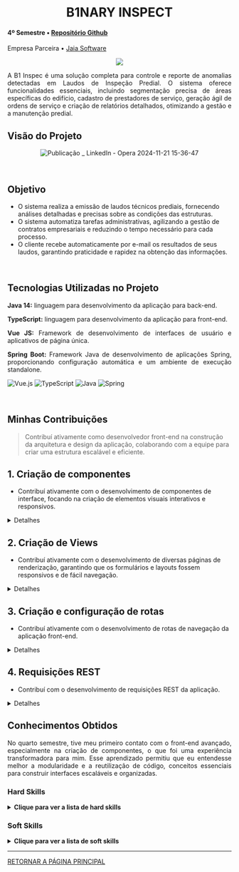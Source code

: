 <div class="semestre4">

<div align=center>
<h1>B1NARY INSPECT</h1>
</div>

<h4> 4º Semestre • <a href="https://github.com/B1nary-Devs/JAIA-SOFTWARE">Repositório Github</a></h4>
<p align="justify"> Empresa Parceira • <a href="https://jaia.software/blog/">Jaia Software</a></p>

<p align="center"><img src="https://github.com/B1nary-Devs/JAIA-SOFTWARE/assets/102266928/9a081b92-bb7d-4a3f-8b88-f1e68f69848e" widht="20%"></img>

<p align="justify"> A B1 Inspec é uma solução completa para controle e reporte de anomalias detectadas em Laudos de Inspeção Predial. O sistema oferece funcionalidades essenciais, incluindo segmentação precisa de áreas específicas do edifício, cadastro de prestadores de serviço, geração ágil de ordens de serviço e criação de relatórios detalhados, otimizando a gestão e a manutenção predial.</p>

<h2> <a name="Objetivo">Visão do Projeto</a> </h2>

<div align=center>
  
![Publicação _ LinkedIn - Opera 2024-11-21 15-36-47](https://github.com/user-attachments/assets/b8984f6c-0686-4cac-86f6-02d8c5d5fef8)

</div>

<br>

<h2> <a name="Objetivo">Objetivo</a> </h2>

* O sistema realiza a emissão de laudos técnicos prediais, fornecendo análises detalhadas e precisas sobre as condições das estruturas.
* O sistema automatiza tarefas administrativas, agilizando a gestão de contratos empresariais e reduzindo o tempo necessário para cada processo.
* O cliente recebe automaticamente por e-mail os resultados de seus laudos, garantindo praticidade e rapidez na obtenção das informações.
  
<br>

<h2>Tecnologias Utilizadas no Projeto</h2>

<p align="justify"> <strong>Java 14:</strong> linguagem para desenvolvimento da aplicação para back-end.</p>
<p align="justify"> <strong>TypeScript:</strong> linguagem para desenvolvimento da aplicação para front-end.</p>
<p align="justify"> <strong>Vue JS:</strong> Framework de desenvolvimento de interfaces de usuário e aplicativos de página única.</p>
<p align="justify"> <strong>Spring Boot:</strong> Framework Java de desenvolvimento de aplicações Spring, proporcionando configuração automática e um ambiente de execução standalone.</p>


![Vue.js](https://img.shields.io/badge/vuejs-%2335495e.svg?style=for-the-badge&logo=vuedotjs&logoColor=%234FC08D) ![TypeScript](https://img.shields.io/badge/typescript-%23007ACC.svg?style=for-the-badge&logo=typescript&logoColor=white) ![Java](https://img.shields.io/badge/java-%23ED8B00.svg?style=for-the-badge&logo=openjdk&logoColor=white) ![Spring](https://img.shields.io/badge/spring-%236DB33F.svg?style=for-the-badge&logo=spring&logoColor=white)
  
<br>
  
<h2>Minhas Contribuições</h2>

 > Contribuí ativamente como desenvolvedor front-end na construção da arquitetura e design da aplicação, colaborando com a equipe para criar uma estrutura escalável e eficiente.

## 1. **Criação de componentes**
   - Contribuí ativamente com o desenvolvimento de componentes de interface, focando na criação de elementos visuais interativos e responsivos.

<details>
  <summary>Detalhes</summary>

  ~~~~typescript
# Criação do componente popUp quando determinada ação ou processo é finalizada

<template>
    <div v-if="showPopup" class="cover"></div>
    <div class="card" :class="{ active: showPopup }">
        <button @click="ocultarPopup" class="dismiss" type="button">×</button>
        <div class="header">
            <div class="image">
                <svg viewBox="0 0 24 24" fill="none" xmlns="http://www.w3.org/2000/svg">
                    <g id="SVGRepo_bgCarrier" stroke-width="0"></g>
                    <g id="SVGRepo_tracerCarrier" stroke-linecap="round" stroke-linejoin="round"></g>
                    <g id="SVGRepo_iconCarrier">
                        <path d="M20 7L9.00004 18L3.99994 13" stroke="#000000" stroke-width="1.5" stroke-linecap="round"
                            stroke-linejoin="round"></path>
                    </g>
                </svg>
            </div>
            <div class="content">
                <span class="title">{{ title }}</span>
                <p class="message">{{ mensagem }}</p>
            </div>
        </div>
    </div>
</template>
~~~~
  
</details>

## 2. **Criação de Views**
   - Contribuí ativamente com o desenvolvimento de diversas páginas de renderização, garantindo que os formulários e layouts fossem responsivos e de fácil navegação.

<details>
  <summary>Detalhes</summary>

  ~~~~typescript
# Formulário de cadastro de prestador
<template>
  <div class="form-cadastro">
      <div class="form-title">
          <h1>Prestador de Serviço</h1>
          <span>> Cadastro</span>
      </div>
      <div class="form-body">
          <div class="input-group">
              <div class="input-box">
                  <label for="id_nome">Nome</label>
                  <input type="text" id="id_nome" v-model="nome" placeholder="Ex: Encanador">
              </div>

              <div class="input-box">
                  <label for="id_cnpj">CNPJ</label>
                  <input type="number" id="id_cnpj" v-model="cnpj" placeholder="00.000.000/0000-00">
              </div>

              <div class="input-box">
                <label for="id_categoria">Segmento</label>
                <select id="id_categoria" v-model="categoriaSelecionada">
                  <option v-for="ctg in categoria" :key="ctg.id" :value="ctg.id">{{ ctg.nome }}</option>
                </select>
              </div>

              <div class="input-box">
                  <label for="id_email">Email</label>
                  <input type="email" id="id_email" v-model="email" placeholder="Ex: joao@gmail.com">
              </div>

              <div class="input-box">
                  <label for="id_senha">Senha</label>
                  <input v-model="senha" type="password" id="id_senha">
              </div>
          </div>

          <div class="form-submit">
                  <button @click="returnarPag" class="button-return">Voltar</button>
                  <button @click="cadastrarPrestador">Cadastrar</button>
          </div>

      </div>

      <div class="form-footer">
          <p>© B1naryInspec | V.01</p>
      </div>
  </div>
  <ThePopUp></ThePopUp>
</template>

<script setup lang="ts">

import { onMounted, ref } from 'vue';
import ThePopUp from '../components/ThePopUp.vue';
import {exibirPopup} from '../components/ThePopUp.vue'
import axios from 'axios';

 // Capturando os valores dos campos
const categoria = ref([]);
const erro = ref();
const nome = ref("");
const cnpj = ref("");
const email = ref("");
const senha = ref("");
const token = localStorage.getItem('token')

~~~~
  
</details>

## 3. **Criação e configuração de rotas**
   - Contribuí ativamente com o desenvolvimento de rotas de navegação da aplicação front-end.

<details>
  <summary>Detalhes</summary>

  ~~~~typescript
const router = createRouter({
  history: createWebHistory(import.meta.env.BASE_URL),
  routes: [
    {
      path: '/',
      name: 'home',
      component: HomeView
    },
    {
      path: '/login',
      name: 'login',
      component: () => import('../views/Login.vue'),
      beforeEnter (_, __, next) { // Impede usuários não assinados
        if (!verifyTokenAcesso()) {       // de acessar a página Home.
          next();
          return;
        }
        next('/')
      }
    },
...
~~~~

</details>

## 4. **Requisições REST**
   - Contribuí com o desenvolvimento de requisições REST da aplicação.

<details>
  <summary>Detalhes</summary>

~~~~typescript
async function cadastrarPrestador() {
  // Verifique se uma categoria foi selecionada
  if (categoriaSelecionada.value === null) {
    alert('Selecione uma categoria antes de cadastrar.');
    return;
  }
    var usuarioId = await cadastrarUsuario();
  
  // Fazendo a requisição POST com os valores capturados
  try {
    
    await axios.post('http://localhost:8080/prestador', {
  
      prestadorNome: nome.value,
      cnpj: cnpj.value,
      usuarioId: usuarioId,
      segmentoId: categoriaSelecionada.value
  
    }, 
    {
      headers: {
          'Authorization': `Bearer ${token}` 
        }
    }
    );
    
    enviarEmailCredenciais(email.value, senha.value);
  
    // Requisição bem-sucedida, exibir um alerta de confirmação
    exibirPopup('Cadastro Realizado com Sucesso', 'Novo Prestador Registrado.', 123)
    limparCampos();
  
    
  } catch (error) {
    console.error('Ocorreu um erro ao cadastrar o prestador:', error);
    alert('Erro ao cadastrar o prestador.');
  }
}
~~~~

</details>

<h2>Conhecimentos Obtidos</h2>
<p align="justify">
  No quarto semestre, tive meu primeiro contato com o front-end avançado, especialmente na criação de componentes, o que foi uma experiência transformadora para mim. Esse aprendizado permitiu que eu entendesse melhor a modularidade e a reutilização de código, conceitos essenciais para construir interfaces escaláveis e organizadas.
</p>


<h3>Hard Skills </h3>
<details>
  <summary><b>Clique para ver a lista de hard skills</b></summary>
  <br>
  <table align="center">
    <tr>
      <th width="300px">Tecnologia/Metodologia</th>
      <th width="300px">Classificação</th>
    </tr>
    <tr>
      <td>Typescript</td>
      <td>Sei fazer com Ajuda</td>
    </tr>
    <tr>
      <td>VueJS</td>
      <td>Sei fazer com Ajuda</td>
    </tr>
  </table>
</details>
<h3>Soft Skills </h3>
<details>
<summary><b>Clique para ver a lista de soft skills</b></summary>
  <br>
  <table align="center" border="1" cellspacing="0" cellpadding="8">
    <tr>
      <th width="300px" style="background-color: #dce6f1;">Habilidade</th>
      <th width="300px" style="background-color: #dce6f1;">Descrição</th>
    </tr>
    <tr>
      <td style="background-color: #f2f2f2;">Gestão de Tempo</td>
      <td>Durante os projetos, precisei gerenciar e priorizar tarefas de forma eficaz para cumprir prazos e garantir a produtividade da equipe.</td>
    </tr>
    <tr>
      <td style="background-color: #f2f2f2;">Resolução de Problemas</td>
      <td>Fui desafiado a resolver problemas técnicos e operacionais de maneira criativa, buscando sempre a melhor solução para o andamento do projeto.</td>
    </tr>
    <tr>
      <td style="background-color: #f2f2f2;">Trabalho em Equipe</td>
      <td>Colaborei ativamente com a equipe, garantindo comunicação aberta e eficiente para alcançar os objetivos comuns.</td>
    </tr>
    <tr>
      <td style="background-color: #f2f2f2;">Aprendizagem Contínua</td>
      <td>Estive sempre disposto a aprender novas tecnologias e aprimorar minhas habilidades para me adaptar às demandas do projeto.</td>
    </tr>
</table>

</details>

-------------------
[RETORNAR A PÁGINA PRINCIPAL](https://github.com/WallaceHS20/PORTFOLIO_FATEC)  
